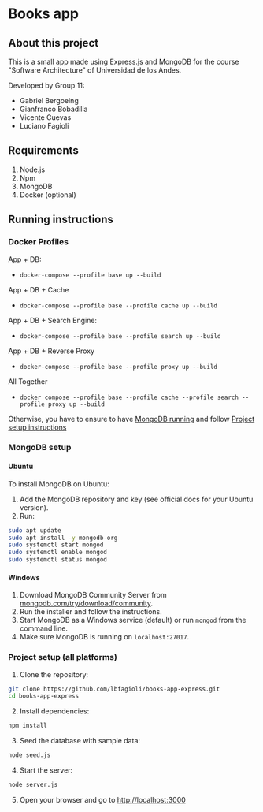 # Books app

## About this project

This is a small app made using Express.js and MongoDB for the course "Software Architecture" of Universidad de los Andes.

Developed by Group 11:
- Gabriel Bergoeing
- Gianfranco Bobadilla
- Vicente Cuevas
- Luciano Fagioli

## Requirements

1. Node.js
1. Npm
1. MongoDB
1. Docker (optional)

## Running instructions

### Docker Profiles

App + DB:
- `docker-compose --profile base up --build`

App + DB + Cache
- `docker-compose --profile base --profile cache up --build`

App + DB + Search Engine:
- `docker-compose --profile base --profile search up --build`

App + DB + Reverse Proxy
- `docker-compose --profile base --profile proxy up --build`

All Together
- `docker compose --profile base --profile cache --profile search --profile proxy up --build`

Otherwise, you have to ensure to have [MongoDB running](#mongodb-setup) and follow [Project setup instructions](#project-setup-all-platforms)

### MongoDB setup

#### Ubuntu
To install MongoDB on Ubuntu:
1. Add the MongoDB repository and key (see official docs for your Ubuntu version).
2. Run:
  ```bash
  sudo apt update
  sudo apt install -y mongodb-org
  sudo systemctl start mongod
  sudo systemctl enable mongod
  sudo systemctl status mongod
  ```

#### Windows
1. Download MongoDB Community Server from [mongodb.com/try/download/community](https://www.mongodb.com/try/download/community).
2. Run the installer and follow the instructions.
3. Start MongoDB as a Windows service (default) or run `mongod` from the command line.
4. Make sure MongoDB is running on `localhost:27017`.

### Project setup (all platforms)
1. Clone the repository:
  ```bash
  git clone https://github.com/lbfagioli/books-app-express.git
  cd books-app-express
  ```
2. Install dependencies:
  ```bash
  npm install
  ```
3. Seed the database with sample data:
  ```bash
  node seed.js
  ```
4. Start the server:
  ```bash
  node server.js
  ```
5. Open your browser and go to [http://localhost:3000](http://localhost:3000)
